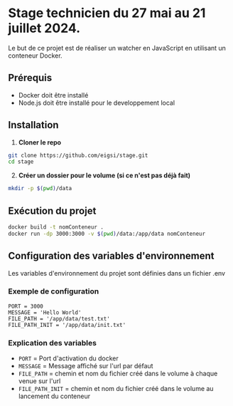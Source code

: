 # Stage technicien du 27 mai au 21 juillet 2024.

Le but de ce projet est de réaliser un watcher en JavaScript en utilisant un conteneur Docker.
## Prérequis
- Docker doit être installé
- Node.js doit être installé pour le developpement local

## Installation
1. **Cloner le repo**
```bash
git clone https://github.com/eigsi/stage.git
cd stage
```
2. **Créer un dossier pour le volume (si ce n'est pas déjà fait)**
```bash
mkdir -p $(pwd)/data
```

## Exécution du projet 
```bash
docker build -t nomConteneur .
docker run -dp 3000:3000 -v $(pwd)/data:/app/data nomConteneur
```

## Configuration des variables d'environnement
Les variables d'environnement du projet sont définies dans un fichier .env
### Exemple de configuration 
```env
PORT = 3000
MESSAGE = 'Hello World'
FILE_PATH = '/app/data/test.txt'
FILE_PATH_INIT = '/app/data/init.txt'
```
### Explication des variables
- `PORT` = Port d'activation du docker
- `MESSAGE` = Message affiché sur l'url par défaut
- `FILE_PATH` = chemin et nom du fichier créé dans le volume à chaque venue sur l'url
- `FILE_PATH_INIT` = chemin et nom du fichier créé dans le volume au lancement du conteneur